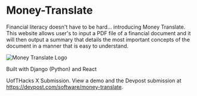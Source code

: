 # Money-Translate
Financial literacy doesn't have to be hard... introducing Money Translate. This website allows user's to input a PDF file of a financial document and it will then output a summary that details the most important concepts of the document in a manner that is easy to understand.

![Money Translate Logo](https://github.com/NigelLobo/UofTHacks-X/blob/main/moneytranslate/media/logo.png)


Built with Django (Python) and React

UofTHacks X Submission. View a demo and the Devpost submission at https://devpost.com/software/money-translate. 

